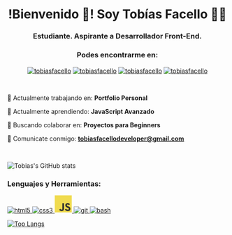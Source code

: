 <!--
**tobiasfacello/tobiasfacello** is a ✨ _special_ ✨ repository because its `README.md` (this file) appears on your GitHub profile.
-->



<h1 align="center">!Bienvenido 👋! Soy Tobías Facello 👨‍💻</h1>
<h3 align="center">Estudiante. Aspirante a Desarrollador Front-End.</h3>
<h3 align="center">Podes encontrarme en:</h3>



<p align="center">
<a href="https://linkedin.com/in/tobiasfacello" target="blank"><img align="center" src="https://dw-iconusers.flaticon.com/43971/43971898/1624636636372.svg?token=exp=1624637547~hmac=b51a26985783a73cd8be56acf926ecc9" alt="tobiasfacello" height="40" width="40" /></a>
<a href="https://codepen.io/tobiasfacello" target="blank"><img align="center" src="https://dw-iconusers.flaticon.com/43971/43971898/1624636108752.svg?token=exp=1624637103~hmac=915ff1bead6414bb485a61899707387f" alt="tobiasfacello" height="40" width="40" /></a>
<a href="https://twitter.com/tobiasfacello" target="blank"><img align="center" src="https://dw-iconusers.flaticon.com/43971/43971898/1624636910336.svg?token=exp=1624637824~hmac=6205ad3337cce610130fad665708388f" alt="tobiasfacello" height="40" width="40" /></a>
<a href="https://instagram.com/tobiasfacello" target="blank"><img align="center" src="https://dw-iconusers.flaticon.com/43971/43971898/1624637086692.svg?token=exp=1624637993~hmac=d7f1c326d18790e576a44831ea2cb1be" alt="tobiasfacello" height="40" width="40" /></a>
</p>

<br>

🔭 Actualmente trabajando en: **Portfolio Personal**

🌱 Actualmente aprendiendo: **JavaScript Avanzado**

🤝 Buscando colaborar en: **Proyectos para Beginners**

💬 Comunicate conmigo: **tobiasfacellodeveloper@gmail.com**

<br>

![Tobias's GitHub stats](https://github-readme-stats.vercel.app/api?username=tobiasfacello&show_icons=true&theme=graywhite)

<h3 align="left">Lenguajes y Herramientas:</h3>
<p align="left"> <a href="https://www.w3.org/html/" target="_blank"> <img src="https://dw-iconusers.flaticon.com/43971/43971898/1624637887734.svg?token=exp=1624638823~hmac=db3ed11d530bf70debfd72113b4faed2" alt="html5" width="40" height="40"/> </a> <a href="https://www.w3schools.com/css/" target="_blank"> <img src="https://image.flaticon.com/icons/png/512/732/732190.png" alt="css3" width="40" height="40"/> </a> <a href="https://developer.mozilla.org/en-US/docs/Web/JavaScript" target="_blank"> <img src="https://raw.githubusercontent.com/devicons/devicon/master/icons/javascript/javascript-original.svg" alt="javascript" width="40" height="40"/> </a> <a href="https://git-scm.com/" target="_blank"> <img src="https://www.vectorlogo.zone/logos/git-scm/git-scm-icon.svg" alt="git" width="40" height="40"/> </a> <a href="https://www.gnu.org/software/bash/" target="_blank"> <img src="https://www.vectorlogo.zone/logos/gnu_bash/gnu_bash-icon.svg" alt="bash" width="40" height="40"/> </a> </p>

[![Top Langs](https://github-readme-stats.vercel.app/api/top-langs/?username=tobiasfacello&layout=compact)](https://github.com/tobiasfacello/github-readme-stats)
